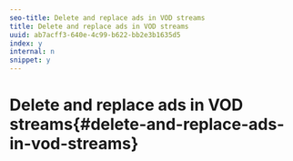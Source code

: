 ```yaml
---
seo-title: Delete and replace ads in VOD streams
title: Delete and replace ads in VOD streams
uuid: ab7acff3-640e-4c99-b622-bb2e3b1635d5
index: y
internal: n
snippet: y
---
```


# Delete and replace ads in VOD streams{#delete-and-replace-ads-in-vod-streams}

